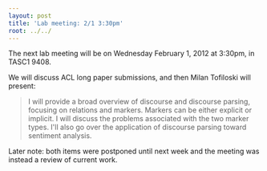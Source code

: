 ```yaml
---
layout: post
title: 'Lab meeting: 2/1 3:30pm'
root: ../../
---
```



The next lab meeting will be on Wednesday February 1, 2012 at 3:30pm, in TASC1 9408.






We will discuss ACL long paper submissions, and then Milan Tofiloski will present:


> I will provide a broad overview of discourse and discourse parsing, focusing on relations and markers. Markers can be either explicit or implicit. I will discuss the problems associated with the two marker types. I'll also go over the application of discourse parsing toward sentiment analysis.






Later note: both items were postponed until next week and the meeting was instead a review of current work.
